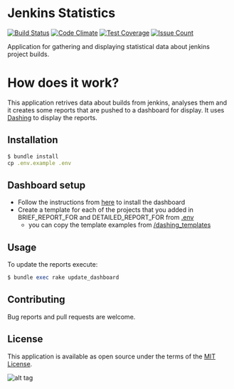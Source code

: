 # Jenkins Statistics

[![Build Status](https://travis-ci.org/reevoo/jenkins_statistics.svg?branch=master)](https://travis-ci.org/reevoo/jenkins_statistics)
[![Code Climate](https://codeclimate.com/github/reevoo/jenkins_statistics/badges/gpa.svg)](https://codeclimate.com/github/reevoo/jenkins_statistics)
[![Test Coverage](https://codeclimate.com/github/reevoo/jenkins_statistics/badges/coverage.svg)](https://codeclimate.com/github/reevoo/jenkins_statistics/coverage)
[![Issue Count](https://codeclimate.com/github/reevoo/jenkins_statistics/badges/issue_count.svg)](https://codeclimate.com/github/reevoo/jenkins_statistics)



Application for gathering and displaying statistical data about jenkins project builds.

# How does it work?
This application retrives data about builds from jenkins, analyses them and it creates some reports that are pushed to a dashboard for display.
It uses [Dashing](http://shopify.github.com/dashing) to display the reports.

## Installation

```ruby
$ bundle install
cp .env.example .env
```

## Dashboard setup
  - Follow the instructions from [here](http://shopify.github.io/dashing/) to install the dashboard
  - Create a template for each of the projects that you added in BRIEF_REPORT_FOR and DETAILED_REPORT_FOR from [.env](.env.example)
    - you can copy the template examples from [/dashing_templates](dashing_templates)

## Usage

To update the reports execute:

```ruby
$ bundle exec rake update_dashboard
```

## Contributing

Bug reports and pull requests are welcome.

## License

This application is available as open source under the terms of the [MIT License](http://opensource.org/licenses/MIT).

![alt tag](https://raw.githubusercontent.com/reevoo/jenkins_statistics/master/dashing_templates/project_1.png?raw=true)
